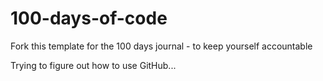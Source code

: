 # 100-days-of-code
Fork this template for the 100 days journal - to keep yourself accountable

Trying to figure out how to use GitHub...
